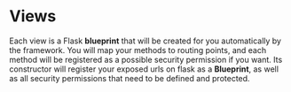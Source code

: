 # Views
Each view is a Flask **blueprint** that will be created for you automatically by the framework. You will map your methods to routing points, and each method will be registered as a possible security permission if you want. Its constructor will register your exposed urls on flask as a **Blueprint**, as well as all security permissions that need to be defined and protected.
